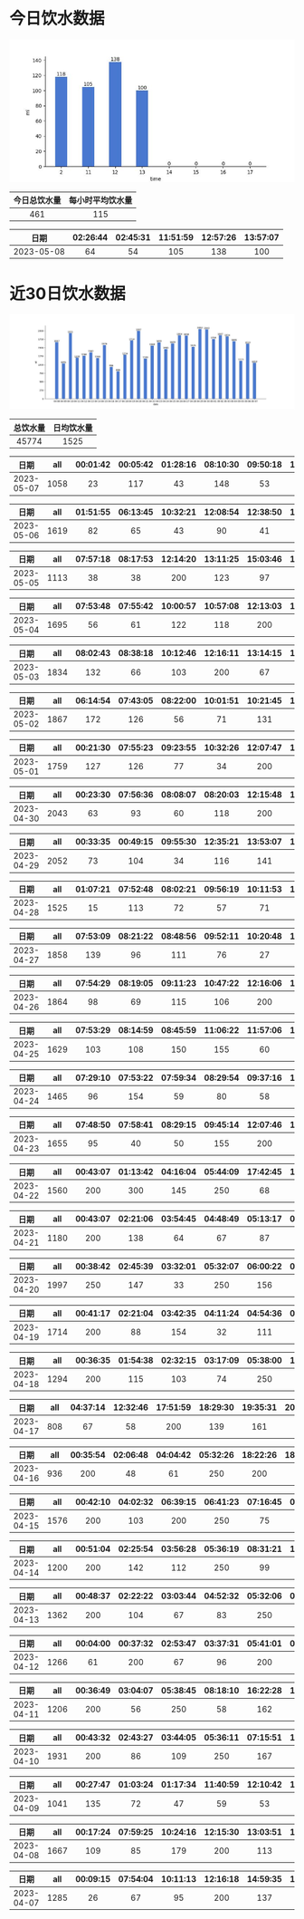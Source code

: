# 今日饮水数据

<div align=center>
<img src="today.jpg" style="zoom: 100%;" />

| 今日总饮水量 | 每小时平均饮水量 |
| :----: | :----: |
| 461 | 115 |
</div>

| 日期 | 02:26:44 | 02:45:31 | 11:51:59 | 12:57:26 | 13:57:07 |
| :----: | :----: | :----: | :----: | :----: | :----: |
| 2023-05-08 | 64 | 54 | 105 | 138 | 100 |

# 近30日饮水数据

<div align=center>
<img src="30.jpg"style="zoom: 100%;" />

| 总饮水量 | 日均饮水量 |
| :----: | :----: |
| 45774 | 1525 |
</div>

| 日期 | all | 00:01:42 | 00:05:42 | 01:28:16 | 08:10:30 | 09:50:18 | 13:20:24 | 14:03:16 | 18:08:14 | 19:21:51 | 20:38:08 | 21:35:38 | 23:05:56 |
| :----: | :----: | :----: | :----: | :----: | :----: | :----: | :----: | :----: | :----: | :----: | :----: | :----: | :----: |
| 2023-05-07 | 1058 | 23 | 117 | 43 | 148 | 53 | 28 | 60 | 60 | 66 | 300 | 71 | 89 |

| 日期 | all | 01:51:55 | 06:13:45 | 10:32:21 | 12:08:54 | 12:38:50 | 13:46:58 | 15:34:19 | 16:29:56 | 17:00:44 | 17:53:45 | 18:43:32 | 19:16:06 | 20:50:54 | 21:50:19 | 22:35:51 | 23:09:59 | 23:31:43 |
| :----: | :----: | :----: | :----: | :----: | :----: | :----: | :----: | :----: | :----: | :----: | :----: | :----: | :----: | :----: | :----: | :----: | :----: | :----: |
| 2023-05-06 | 1619 | 82 | 65 | 43 | 90 | 41 | 62 | 85 | 84 | 83 | 126 | 120 | 103 | 56 | 250 | 65 | 167 | 97 |

| 日期 | all | 07:57:18 | 08:17:53 | 12:14:20 | 13:11:25 | 15:03:46 | 17:12:16 | 17:33:22 | 20:42:41 | 22:01:24 |
| :----: | :----: | :----: | :----: | :----: | :----: | :----: | :----: | :----: | :----: | :----: |
| 2023-05-05 | 1113 | 38 | 38 | 200 | 123 | 97 | 200 | 88 | 79 | 250 |

| 日期 | all | 07:53:48 | 07:55:42 | 10:00:57 | 10:57:08 | 12:13:03 | 13:04:47 | 15:07:02 | 15:12:21 | 16:18:59 | 16:50:42 | 17:16:46 | 19:45:53 | 22:40:39 |
| :----: | :----: | :----: | :----: | :----: | :----: | :----: | :----: | :----: | :----: | :----: | :----: | :----: | :----: | :----: |
| 2023-05-04 | 1695 | 56 | 61 | 122 | 118 | 200 | 64 | 136 | 105 | 144 | 111 | 200 | 128 | 250 |

| 日期 | all | 08:02:43 | 08:38:18 | 10:12:46 | 12:16:11 | 13:14:15 | 14:42:07 | 15:51:32 | 17:26:19 | 17:56:27 | 19:56:05 | 20:59:57 | 21:56:00 | 23:03:07 | 23:15:48 |
| :----: | :----: | :----: | :----: | :----: | :----: | :----: | :----: | :----: | :----: | :----: | :----: | :----: | :----: | :----: | :----: |
| 2023-05-03 | 1834 | 132 | 66 | 103 | 200 | 67 | 164 | 151 | 158 | 54 | 250 | 123 | 65 | 51 | 250 |

| 日期 | all | 06:14:54 | 07:43:05 | 08:22:00 | 10:01:51 | 10:21:45 | 12:19:44 | 13:18:54 | 14:21:51 | 15:04:39 | 16:04:46 | 17:14:40 | 19:44:52 | 21:23:00 | 21:50:45 | 23:56:22 |
| :----: | :----: | :----: | :----: | :----: | :----: | :----: | :----: | :----: | :----: | :----: | :----: | :----: | :----: | :----: | :----: | :----: |
| 2023-05-02 | 1867 | 172 | 126 | 56 | 71 | 131 | 200 | 74 | 141 | 174 | 79 | 200 | 43 | 53 | 250 | 97 |

| 日期 | all | 00:21:30 | 07:55:23 | 09:23:55 | 10:32:26 | 12:07:47 | 13:07:07 | 15:11:23 | 17:13:51 | 19:14:00 | 22:13:13 | 22:30:24 | 23:06:04 | 23:36:25 |
| :----: | :----: | :----: | :----: | :----: | :----: | :----: | :----: | :----: | :----: | :----: | :----: | :----: | :----: | :----: |
| 2023-05-01 | 1759 | 127 | 126 | 77 | 34 | 200 | 400 | 65 | 200 | 136 | 63 | 201 | 67 | 63 |

| 日期 | all | 00:23:30 | 07:56:36 | 08:08:07 | 08:20:03 | 12:15:48 | 13:22:11 | 16:07:57 | 16:38:49 | 17:15:36 | 17:46:19 | 19:39:39 | 19:56:47 | 21:18:42 | 21:34:07 | 22:31:59 |
| :----: | :----: | :----: | :----: | :----: | :----: | :----: | :----: | :----: | :----: | :----: | :----: | :----: | :----: | :----: | :----: | :----: |
| 2023-04-30 | 2043 | 63 | 93 | 60 | 118 | 200 | 400 | 63 | 17 | 200 | 112 | 123 | 122 | 100 | 250 | 122 |

| 日期 | all | 00:33:35 | 00:49:15 | 09:55:30 | 12:35:21 | 13:53:07 | 14:24:08 | 16:04:54 | 17:04:25 | 17:42:20 | 18:03:40 | 19:02:14 | 19:10:45 | 19:40:22 | 20:18:16 | 21:13:32 | 21:35:52 | 22:24:56 | 23:24:51 | 23:57:23 | 23:57:38 |
| :----: | :----: | :----: | :----: | :----: | :----: | :----: | :----: | :----: | :----: | :----: | :----: | :----: | :----: | :----: | :----: | :----: | :----: | :----: | :----: | :----: | :----: |
| 2023-04-29 | 2052 | 73 | 104 | 34 | 116 | 141 | 47 | 72 | 77 | 56 | 189 | 87 | 51 | 132 | 46 | 250 | 137 | 150 | 66 | 163 | 61 |

| 日期 | all | 01:07:21 | 07:52:48 | 08:02:21 | 09:56:19 | 10:11:53 | 11:43:22 | 12:19:25 | 13:19:24 | 14:11:53 | 14:57:59 | 15:41:32 | 18:52:39 | 19:26:44 | 20:11:27 | 21:12:30 | 21:56:55 | 23:45:45 |
| :----: | :----: | :----: | :----: | :----: | :----: | :----: | :----: | :----: | :----: | :----: | :----: | :----: | :----: | :----: | :----: | :----: | :----: | :----: |
| 2023-04-28 | 1525 | 15 | 113 | 72 | 57 | 71 | 62 | 200 | 111 | 123 | 13 | 93 | 109 | 51 | 250 | 54 | 63 | 68 |

| 日期 | all | 07:53:09 | 08:21:22 | 08:48:56 | 09:52:11 | 10:20:48 | 11:39:07 | 12:11:18 | 13:03:53 | 14:13:39 | 15:02:23 | 17:13:29 | 17:52:00 | 18:27:18 | 21:24:35 | 22:24:27 | 22:55:54 | 23:32:59 |
| :----: | :----: | :----: | :----: | :----: | :----: | :----: | :----: | :----: | :----: | :----: | :----: | :----: | :----: | :----: | :----: | :----: | :----: | :----: |
| 2023-04-27 | 1858 | 139 | 96 | 111 | 76 | 27 | 167 | 106 | 94 | 57 | 93 | 200 | 34 | 163 | 250 | 106 | 84 | 55 |

| 日期 | all | 07:54:29 | 08:19:05 | 09:11:23 | 10:47:22 | 12:16:06 | 13:05:00 | 13:19:25 | 14:28:37 | 15:02:26 | 16:23:12 | 17:14:57 | 17:45:48 | 21:45:55 | 22:05:50 | 23:03:59 | 23:49:20 |
| :----: | :----: | :----: | :----: | :----: | :----: | :----: | :----: | :----: | :----: | :----: | :----: | :----: | :----: | :----: | :----: | :----: | :----: |
| 2023-04-26 | 1864 | 98 | 69 | 115 | 106 | 200 | 77 | 68 | 131 | 100 | 49 | 200 | 102 | 250 | 83 | 133 | 83 |

| 日期 | all | 07:53:29 | 08:14:59 | 08:45:59 | 11:06:22 | 11:57:06 | 12:09:08 | 16:27:17 | 17:27:04 | 17:28:36 | 18:50:36 | 22:15:50 | 23:10:13 | 23:29:10 | 23:57:59 |
| :----: | :----: | :----: | :----: | :----: | :----: | :----: | :----: | :----: | :----: | :----: | :----: | :----: | :----: | :----: | :----: |
| 2023-04-25 | 1629 | 103 | 108 | 150 | 155 | 60 | 200 | 115 | 200 | 26 | 49 | 250 | 86 | 40 | 87 |

| 日期 | all | 07:29:10 | 07:53:22 | 07:59:34 | 08:29:54 | 09:37:16 | 10:15:08 | 12:13:44 | 15:13:29 | 16:27:44 | 16:53:38 | 19:32:45 | 21:32:56 | 22:37:26 | 22:52:35 | 23:37:45 | 23:54:59 |
| :----: | :----: | :----: | :----: | :----: | :----: | :----: | :----: | :----: | :----: | :----: | :----: | :----: | :----: | :----: | :----: | :----: | :----: |
| 2023-04-24 | 1465 | 96 | 154 | 59 | 80 | 58 | 63 | 200 | 68 | 100 | 26 | 250 | 91 | 42 | 67 | 93 | 18 |

| 日期 | all | 07:48:50 | 07:58:41 | 08:29:15 | 09:45:14 | 12:07:46 | 13:37:43 | 15:04:08 | 16:26:57 | 16:58:36 | 17:21:30 | 18:08:03 | 19:09:15 | 20:24:48 | 22:34:23 | 23:53:44 |
| :----: | :----: | :----: | :----: | :----: | :----: | :----: | :----: | :----: | :----: | :----: | :----: | :----: | :----: | :----: | :----: | :----: |
| 2023-04-23 | 1655 | 95 | 40 | 50 | 155 | 200 | 147 | 61 | 113 | 58 | 200 | 96 | 67 | 70 | 250 | 53 |

| 日期 | all | 00:43:07 | 01:13:42 | 04:16:04 | 05:44:09 | 17:42:45 | 18:05:05 | 19:05:13 | 20:05:46 | 22:05:29 | 22:48:42 | 23:03:28 |
| :----: | :----: | :----: | :----: | :----: | :----: | :----: | :----: | :----: | :----: | :----: | :----: | :----: |
| 2023-04-22 | 1560 | 200 | 300 | 145 | 250 | 68 | 82 | 100 | 67 | 40 | 58 | 250 |

| 日期 | all | 00:43:07 | 02:21:06 | 03:54:45 | 04:48:49 | 05:13:17 | 05:29:34 | 08:29:38 | 16:35:29 | 17:09:01 | 18:20:38 | 23:27:23 |
| :----: | :----: | :----: | :----: | :----: | :----: | :----: | :----: | :----: | :----: | :----: | :----: | :----: |
| 2023-04-21 | 1180 | 200 | 138 | 64 | 67 | 87 | 250 | 19 | 74 | 36 | 115 | 130 |

| 日期 | all | 00:38:42 | 02:45:39 | 03:32:01 | 05:32:07 | 06:00:22 | 07:06:20 | 07:40:23 | 08:09:49 | 16:59:04 | 17:25:32 | 18:25:13 | 19:00:43 | 19:27:50 | 20:30:20 | 21:54:50 |
| :----: | :----: | :----: | :----: | :----: | :----: | :----: | :----: | :----: | :----: | :----: | :----: | :----: | :----: | :----: | :----: | :----: |
| 2023-04-20 | 1997 | 250 | 147 | 33 | 250 | 156 | 94 | 158 | 107 | 101 | 95 | 100 | 137 | 61 | 122 | 186 |

| 日期 | all | 00:41:17 | 02:21:04 | 03:42:35 | 04:11:24 | 04:54:36 | 05:43:12 | 08:20:42 | 16:20:28 | 17:32:36 | 17:32:43 | 19:00:44 | 21:14:31 | 22:06:21 | 23:06:49 |
| :----: | :----: | :----: | :----: | :----: | :----: | :----: | :----: | :----: | :----: | :----: | :----: | :----: | :----: | :----: | :----: |
| 2023-04-19 | 1714 | 200 | 88 | 154 | 32 | 111 | 250 | 105 | 85 | 38 | 262 | 117 | 140 | 79 | 53 |

| 日期 | all | 00:36:35 | 01:54:38 | 02:32:15 | 03:17:09 | 05:38:00 | 17:08:50 | 18:24:01 | 20:30:50 | 21:28:50 |
| :----: | :----: | :----: | :----: | :----: | :----: | :----: | :----: | :----: | :----: | :----: |
| 2023-04-18 | 1294 | 200 | 115 | 103 | 74 | 250 | 51 | 300 | 105 | 96 |

| 日期 | all | 04:37:14 | 12:32:46 | 17:51:59 | 18:29:30 | 19:35:31 | 20:32:30 | 21:51:52 |
| :----: | :----: | :----: | :----: | :----: | :----: | :----: | :----: | :----: |
| 2023-04-17 | 808 | 67 | 58 | 200 | 139 | 161 | 122 | 61 |

| 日期 | all | 00:35:54 | 02:06:48 | 04:04:42 | 05:32:26 | 18:22:26 | 18:36:40 | 23:28:41 |
| :----: | :----: | :----: | :----: | :----: | :----: | :----: | :----: | :----: |
| 2023-04-16 | 936 | 200 | 48 | 61 | 250 | 200 | 119 | 58 |

| 日期 | all | 00:42:10 | 04:02:32 | 06:39:15 | 06:41:23 | 07:16:45 | 08:23:06 | 18:47:30 | 19:11:31 | 19:38:05 | 20:32:39 | 21:01:13 | 22:39:08 | 22:52:29 |
| :----: | :----: | :----: | :----: | :----: | :----: | :----: | :----: | :----: | :----: | :----: | :----: | :----: | :----: | :----: |
| 2023-04-15 | 1576 | 200 | 103 | 200 | 250 | 75 | 38 | 124 | 97 | 104 | 109 | 94 | 92 | 90 |

| 日期 | all | 00:51:04 | 02:25:54 | 03:56:28 | 05:36:19 | 08:31:21 | 17:41:52 | 18:42:45 | 20:31:21 | 22:22:40 |
| :----: | :----: | :----: | :----: | :----: | :----: | :----: | :----: | :----: | :----: | :----: |
| 2023-04-14 | 1200 | 200 | 142 | 112 | 250 | 99 | 56 | 87 | 124 | 130 |

| 日期 | all | 00:48:37 | 02:22:22 | 03:03:44 | 04:52:32 | 05:32:06 | 07:35:45 | 15:01:59 | 16:57:10 | 18:43:13 | 20:51:07 | 21:10:51 | 22:13:34 |
| :----: | :----: | :----: | :----: | :----: | :----: | :----: | :----: | :----: | :----: | :----: | :----: | :----: | :----: |
| 2023-04-13 | 1362 | 200 | 104 | 67 | 83 | 250 | 129 | 148 | 54 | 59 | 118 | 92 | 58 |

| 日期 | all | 00:04:00 | 00:37:32 | 02:53:47 | 03:37:31 | 05:41:01 | 08:35:24 | 16:05:35 | 16:53:02 | 18:23:23 | 20:33:34 | 22:04:13 |
| :----: | :----: | :----: | :----: | :----: | :----: | :----: | :----: | :----: | :----: | :----: | :----: | :----: |
| 2023-04-12 | 1266 | 61 | 200 | 67 | 96 | 200 | 74 | 94 | 18 | 300 | 107 | 49 |

| 日期 | all | 00:36:49 | 03:04:07 | 05:38:45 | 08:18:10 | 16:22:28 | 18:34:33 | 19:04:51 | 19:31:59 | 20:22:11 | 21:12:19 |
| :----: | :----: | :----: | :----: | :----: | :----: | :----: | :----: | :----: | :----: | :----: | :----: |
| 2023-04-11 | 1206 | 200 | 56 | 250 | 58 | 162 | 75 | 109 | 88 | 44 | 164 |

| 日期 | all | 00:43:32 | 02:43:27 | 03:44:05 | 05:36:11 | 07:15:51 | 14:53:28 | 15:59:06 | 16:04:15 | 16:24:31 | 16:53:29 | 17:44:43 | 20:29:19 | 21:23:25 | 21:55:29 | 22:26:12 |
| :----: | :----: | :----: | :----: | :----: | :----: | :----: | :----: | :----: | :----: | :----: | :----: | :----: | :----: | :----: | :----: | :----: |
| 2023-04-10 | 1931 | 200 | 86 | 109 | 250 | 167 | 119 | 200 | 85 | 108 | 111 | 100 | 105 | 89 | 135 | 67 |

| 日期 | all | 00:27:47 | 01:03:24 | 01:17:34 | 11:40:59 | 12:10:42 | 13:28:28 | 14:08:42 | 15:20:33 | 16:39:36 | 17:12:36 | 19:06:05 | 23:00:02 |
| :----: | :----: | :----: | :----: | :----: | :----: | :----: | :----: | :----: | :----: | :----: | :----: | :----: | :----: |
| 2023-04-09 | 1041 | 135 | 72 | 47 | 59 | 53 | 300 | 118 | 78 | 22 | 19 | 61 | 77 |

| 日期 | all | 00:17:24 | 07:59:25 | 10:24:16 | 12:15:30 | 13:03:51 | 14:37:01 | 15:12:06 | 16:34:26 | 17:12:08 | 18:50:49 | 20:01:38 | 21:42:14 | 23:14:43 |
| :----: | :----: | :----: | :----: | :----: | :----: | :----: | :----: | :----: | :----: | :----: | :----: | :----: | :----: | :----: |
| 2023-04-08 | 1667 | 109 | 85 | 179 | 200 | 113 | 65 | 35 | 99 | 200 | 128 | 111 | 250 | 93 |

| 日期 | all | 00:09:15 | 07:54:04 | 10:11:13 | 12:16:18 | 14:59:35 | 16:10:02 | 18:48:42 | 20:18:28 | 21:25:51 | 22:36:50 | 23:19:16 | 23:45:29 |
| :----: | :----: | :----: | :----: | :----: | :----: | :----: | :----: | :----: | :----: | :----: | :----: | :----: | :----: |
| 2023-04-07 | 1285 | 26 | 67 | 95 | 200 | 137 | 66 | 99 | 250 | 103 | 82 | 90 | 70 |

